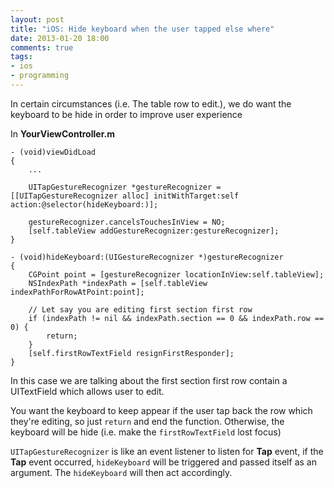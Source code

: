 ```yaml
---
layout: post
title: "iOS: Hide keyboard when the user tapped else where"
date: 2013-01-20 18:00
comments: true
tags: 
- ios
- programming
---
```


In certain circumstances (i.e. The table row to edit.), we do want the keyboard to be hide in order to improve user experience

In **YourViewController.m**

```obj-c
- (void)viewDidLoad
{
    ...

    UITapGestureRecognizer *gestureRecognizer = [[UITapGestureRecognizer alloc] initWithTarget:self action:@selector(hideKeyboard:)];
        
    gestureRecognizer.cancelsTouchesInView = NO;
    [self.tableView addGestureRecognizer:gestureRecognizer];
}

- (void)hideKeyboard:(UIGestureRecognizer *)gestureRecognizer
{
    CGPoint point = [gestureRecognizer locationInView:self.tableView];
    NSIndexPath *indexPath = [self.tableView indexPathForRowAtPoint:point];
    
    // Let say you are editing first section first row
    if (indexPath != nil && indexPath.section == 0 && indexPath.row == 0) {
        return;
    }
    [self.firstRowTextField resignFirstResponder];
}
```

In this case we are talking about the first section first row contain a UITextField which allows user to edit.

You want the keyboard to keep appear if the user tap back the row which they're editing, so just `return` and end the function. Otherwise, the keyboard will be hide (i.e. make the `firstRowTextField` lost focus)

`UITapGestureRecognizer` is like an event listener to listen for **Tap** event, if the **Tap** event occurred, `hideKeyboard` will be triggered and passed itself as an argument. The `hideKeyboard` will then act accordingly.
